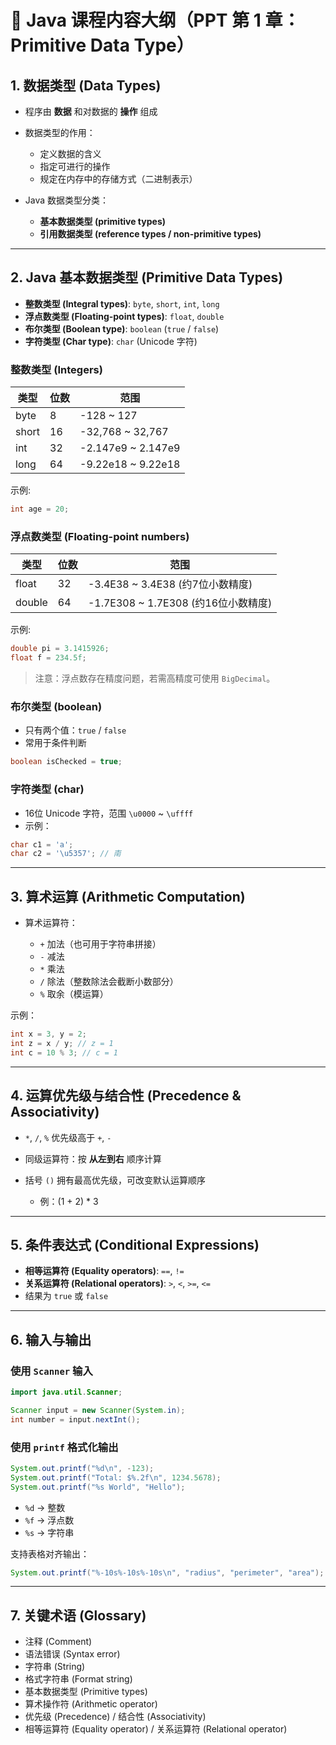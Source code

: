 # 📘 Java 课程内容大纲（PPT 第 1 章：Primitive Data Type）

## 1. 数据类型 (Data Types)

* 程序由 **数据** 和对数据的 **操作** 组成

* 数据类型的作用：

  * 定义数据的含义
  * 指定可进行的操作
  * 规定在内存中的存储方式（二进制表示）

* Java 数据类型分类：

  * **基本数据类型 (primitive types)**
  * **引用数据类型 (reference types / non-primitive types)**

---

## 2. Java 基本数据类型 (Primitive Data Types)

* **整数类型 (Integral types)**: `byte`, `short`, `int`, `long`
* **浮点数类型 (Floating-point types)**: `float`, `double`
* **布尔类型 (Boolean type)**: `boolean` (`true` / `false`)
* **字符类型 (Char type)**: `char` (Unicode 字符)

### 整数类型 (Integers)

| 类型    | 位数 | 范围                  |
| ----- | -- | ------------------- |
| byte  | 8  | -128 \~ 127         |
| short | 16 | -32,768 \~ 32,767   |
| int   | 32 | -2.147e9 \~ 2.147e9 |
| long  | 64 | -9.22e18 \~ 9.22e18 |

示例:

```java
int age = 20;
```

### 浮点数类型 (Floating-point numbers)

| 类型     | 位数 | 范围                             |
| ------ | -- | ------------------------------ |
| float  | 32 | -3.4E38 \~ 3.4E38 (约7位小数精度)    |
| double | 64 | -1.7E308 \~ 1.7E308 (约16位小数精度) |

示例:

```java
double pi = 3.1415926;
float f = 234.5f;
```

> 注意：浮点数存在精度问题，若需高精度可使用 `BigDecimal`。

### 布尔类型 (boolean)

* 只有两个值：`true` / `false`
* 常用于条件判断

```java
boolean isChecked = true;
```

### 字符类型 (char)

* 16位 Unicode 字符，范围 `\u0000` \~ `\uffff`
* 示例：

```java
char c1 = 'a';
char c2 = '\u5357'; // 南
```

---

## 3. 算术运算 (Arithmetic Computation)

* 算术运算符：

  * `+` 加法（也可用于字符串拼接）
  * `-` 减法
  * `*` 乘法
  * `/` 除法（整数除法会截断小数部分）
  * `%` 取余（模运算）

示例：

```java
int x = 3, y = 2;
int z = x / y; // z = 1
int c = 10 % 3; // c = 1
```

---

## 4. 运算优先级与结合性 (Precedence & Associativity)

* `*`, `/`, `%` 优先级高于 `+`, `-`
* 同级运算符：按 **从左到右** 顺序计算
* 括号 `()` 拥有最高优先级，可改变默认运算顺序

  * 例：(1 + 2) \* 3

---

## 5. 条件表达式 (Conditional Expressions)

* **相等运算符 (Equality operators)**: `==`, `!=`
* **关系运算符 (Relational operators)**: `>`, `<`, `>=`, `<=`
* 结果为 `true` 或 `false`

---

## 6. 输入与输出

### 使用 `Scanner` 输入

```java
import java.util.Scanner;

Scanner input = new Scanner(System.in);
int number = input.nextInt();
```

### 使用 `printf` 格式化输出

```java
System.out.printf("%d\n", -123);
System.out.printf("Total: $%.2f\n", 1234.5678);
System.out.printf("%s World", "Hello");
```

* `%d` → 整数
* `%f` → 浮点数
* `%s` → 字符串

支持表格对齐输出：

```java
System.out.printf("%-10s%-10s%-10s\n", "radius", "perimeter", "area");
```

---

## 7. 关键术语 (Glossary)

* 注释 (Comment)
* 语法错误 (Syntax error)
* 字符串 (String)
* 格式字符串 (Format string)
* 基本数据类型 (Primitive types)
* 算术操作符 (Arithmetic operator)
* 优先级 (Precedence) / 结合性 (Associativity)
* 相等运算符 (Equality operator) / 关系运算符 (Relational operator)
